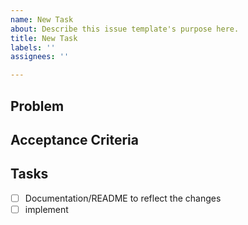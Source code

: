 ```yaml
---
name: New Task
about: Describe this issue template's purpose here.
title: New Task
labels: ''
assignees: ''

---
```


## Problem

## Acceptance Criteria

## Tasks
- [ ] Documentation/README to reflect the changes
- [ ] implement
